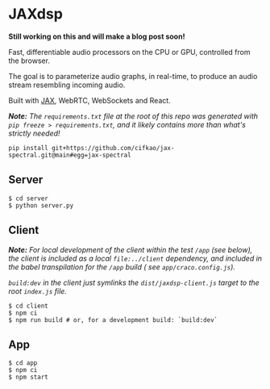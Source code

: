 # JAXdsp

**Still working on this and will make a blog post soon!**

Fast, differentiable audio processors on the CPU or GPU, controlled from the browser.

The goal is to parameterize audio graphs, in real-time, to produce an audio stream resembling incoming audio.

Built with [JAX](https://github.com/google/jax), WebRTC, WebSockets and React.

_**Note:** The `requirements.txt` file at the root of this repo was generated with `pip freeze > requirements.txt`, and
it likely contains more than what's strictly needed!_

```shell
pip install git+https://github.com/cifkao/jax-spectral.git@main#egg=jax-spectral
```

## Server

```shell
$ cd server
$ python server.py
```

## Client

_**Note:** For local development of the client within the test `/app` (see below), the client is included as a
local `file:../client` dependency, and included in the babel transpilation for the `/app` build (
see `app/craco.config.js`)._

_`build:dev` in the client just symlinks the `dist/jaxdsp-client.js` target to the root `index.js` file._

```shell
$ cd client
$ npm ci
$ npm run build # or, for a development build: `build:dev`
```

## App

```shell
$ cd app
$ npm ci
$ npm start
```
